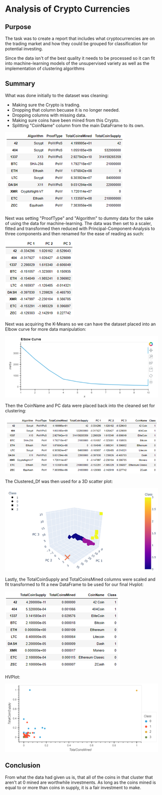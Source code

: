 # Analysis of Crypto Currencies

## Purpose
The task was to create a report that includes what cryptocurrencies are on the trading market and how they could be grouped for classification for potential investing. 

Since the data isn't of the best quality it needs to be processed so it can fit into machine-learning models of the unsupervised variety as well as the implementation of clustering algorithms

## Summary

What was done initially to the dataset was cleaning:
* Making sure the Crypto is trading.
* Dropping that column becuase it is no longer needed.
* Dropping columns with missing data.
* Making sure coins have been mined from this Crypto.
* Splitting "CoinName" column from the main DataFrame to its own.

![Cleaned_Dataframe](https://github.com/Cyber-Wolfe/Crypto_Analysis/blob/main/Captures/Cleaned_Dataframe.PNG)

Next was setting "ProofType" and "Algorithm" to dummy data for the sake of using the data for machine-learning.
The data was then set to a scaler, fitted and transformed then reduced with Principal-Component-Analysis to three components and then renamed for the ease of reading as such:

![PCA_Conversion](https://github.com/Cyber-Wolfe/Crypto_Analysis/blob/main/Captures/PCA_Conversion.PNG)

Next was acquiring the K-Means so we can have the dataset placed into an Elbow curve for more data manipulation:

![Elbow_Curve](https://github.com/Cyber-Wolfe/Crypto_Analysis/blob/main/Captures/Elbow_Curve.PNG)

Then the CoinName and PC data were placed back into the cleaned set for clustering:

![Clustered_Df](https://github.com/Cyber-Wolfe/Crypto_Analysis/blob/main/Captures/Clustered_Df.PNG)

The Clustered_Df was then used for a 3D scatter plot:

![3D_scatter_plot](https://github.com/Cyber-Wolfe/Crypto_Analysis/blob/main/Captures/3D_scatter_plot.PNG)

Lastly, the TotalCoinSupply and TotalCoinsMined columns were scaled and fit transformed to fit a new DataFrame to be used for our final Hvplot:

![Coins_Mined_Coins_Supplied](https://github.com/Cyber-Wolfe/Crypto_Analysis/blob/main/Captures/Coins_Mined_Coins_Supplied.PNG)

HVPlot:

![Coins_Mined_Coins_Supplied_Plot](https://github.com/Cyber-Wolfe/Crypto_Analysis/blob/main/Captures/Coins_Mined_Coins_Supplied_Plot.PNG)

## Conclusion

From what the data had given us is, that all of the coins in that cluster that aren't at 0 mined are worthwhile investments.  As long as the coins mined is equal to or more than coins in supply, it is a fair investment to make. 
